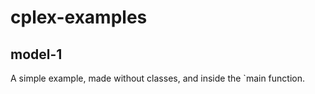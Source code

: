# cplex-examples
 
## model-1
A simple example, made without classes, and inside the `main function.
